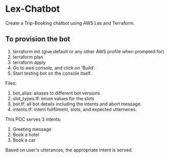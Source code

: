 # Lex-Chatbot
Create a Trip-Booking chatbot using AWS Lex and Terraform.

## To provision the bot
1. terraform init (give default or any other AWS profile when prompted for)
2. terraform plan
3. terraform apply
4. Go to aws console, and click on 'Build'.
5. Start testing bot on the console itself.

Files:
1. bot_alias: aliases to different bot versions
2. slot_types.tf: enum values for the slots
3. bot.tf: all bot details including the intents and abort message.
4. intents.tf: intent fullfilment, slots, and expected utterneces.

This POC serves 3 intents:
1. Greeting message
2. Book a hotel
3. Book a car

Based on user's utterances, the appropriate intent is served.
